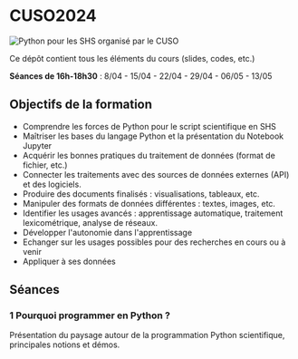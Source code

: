 # CUSO2024

![Python pour les SHS organisé par le CUSO](https://numerique.cuso.ch/?id=7010&tx_displaycontroller[showUid]=7356)

Ce dépôt contient tous les éléments du cours (slides, codes, etc.)

**Séances de 16h-18h30** : 8/04 - 15/04 - 22/04 - 29/04 - 06/05 - 13/05 

## Objectifs de la formation

- Comprendre les forces de Python pour le script scientifique en SHS
- Maîtriser les bases du langage Python et la présentation du Notebook Jupyter
- Acquérir les bonnes pratiques du traitement de données (format de fichier, etc.)
- Connecter les traitements avec des sources de données externes (API) et des logiciels.
- Produire des documents finalisés : visualisations, tableaux, etc.
- Manipuler des formats de données différentes : textes, images, etc.
- Identifier les usages avancés : apprentissage automatique, traitement lexicométrique, analyse de réseaux.
- Développer l'autonomie dans l'apprentissage
- Echanger sur les usages possibles pour des recherches en cours ou à venir
- Appliquer à ses données

## Séances

### 1 Pourquoi programmer en Python ?

Présentation du paysage autour de la programmation Python scientifique, principales notions et démos.